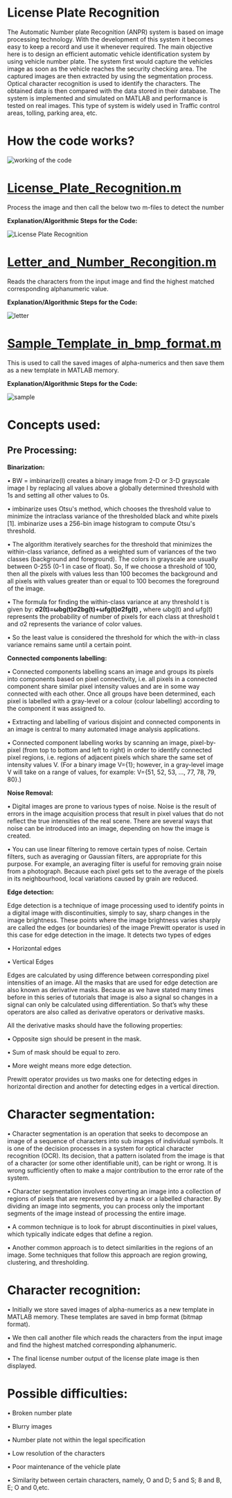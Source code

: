 # License Plate Recognition
The Automatic Number plate Recognition (ANPR) system is based on image processing technology. With the development of this system it becomes easy to keep a record and use it whenever required. The main objective here is to design an efficient automatic vehicle identification system by using vehicle number plate. The system first would capture the vehicles image as soon as the vehicle reaches the security checking area. The captured images are then extracted by using the segmentation process. Optical character recognition is used to identify the characters. The obtained data is then compared with the data stored in their database. The system is implemented and simulated on MATLAB and performance is tested on real images. This type of system is widely used in Traffic control areas, tolling, parking area, etc. 

# How the code works? 
![working of the code](https://user-images.githubusercontent.com/76071184/147873309-2b0f9f3c-2697-4d0e-9735-abb437a8a034.PNG)

# [License_Plate_Recognition.m](https://github.com/vasudevpooja/License-Plate-Recognition/blob/main/License_Plate_Recognition.m)
Process the image and then call the below two m-files to detect the number

**Explanation/Algorithmic Steps for the Code:**

![License Plate Recognition](https://user-images.githubusercontent.com/76071184/147873336-15e838ee-8866-4f98-86eb-f9712213720a.PNG)

# [Letter_and_Number_Recongition.m](https://github.com/vasudevpooja/License-Plate-Recognition/blob/main/Letter_and_Number_Recongition.m)

Reads the characters from the input image and find the highest matched corresponding alphanumeric value.

**Explanation/Algorithmic Steps for the Code:** 

![letter](https://user-images.githubusercontent.com/76071184/147873344-10616964-1f01-4b44-a991-af7165219ef1.PNG)

# [Sample_Template_in_bmp_format.m](https://github.com/vasudevpooja/License-Plate-Recognition/blob/main/Sample_Template_in_bmp_format.m)

This is used to call the saved images of alpha-numerics and then save them as a new template in MATLAB memory.

**Explanation/Algorithmic Steps for the Code:**

![sample](https://user-images.githubusercontent.com/76071184/147873421-c2880c51-ccbc-4bcd-b793-b80a2a0fa125.PNG)

# Concepts used:

## Pre Processing:

**Binarization:** 

• BW = imbinarize(I) creates a binary image from 2-D or 3-D grayscale image I by replacing all values above a globally determined threshold with 1s and setting all other values to 0s. 

• imbinarize uses Otsu's method, which chooses the threshold value to minimize the intraclass variance of the thresholded black and white pixels [1]. imbinarize uses a 256-bin image histogram to compute Otsu's threshold. 

• The algorithm iteratively searches for the threshold that minimizes the within-class variance, defined as a weighted sum of variances of the two classes (background and foreground). The colors in grayscale are usually between 0-255 (0-1 in case of float). So, If we choose a threshold of 100, then all the pixels with values  less than 100 becomes the background and all pixels with values greater than or equal to 100 becomes the foreground of the image. 

• The formula for finding the within-class variance at any threshold t is given by: 
**σ2(t)=ωbg(t)σ2bg(t)+ωfg(t)σ2fg(t) ,** 
where ωbg(t) and ωfg(t) represents the probability of number of pixels for each class at threshold t and σ2 represents the variance of color values. 

• So the least value is considered the threshold for which the with-in class variance remains same until a certain point. 

**Connected components labelling:**

• Connected components labelling scans an image and groups its pixels into components based on pixel connectivity, i.e. all pixels in a connected component share similar pixel intensity values and are in some way connected with each other. Once all groups have been determined, each pixel is labelled with a gray-level or a colour (colour labelling) according to the component it was assigned to. 

• Extracting and labelling of various disjoint and connected components in an image is central to many automated image analysis applications. 

• Connected component labelling works by scanning an image, pixel-by-pixel (from top to bottom and left to right) in order to identify connected pixel regions, i.e. regions of adjacent pixels which share the same set of intensity values V. (For a binary image V={1}; however, in a gray-level image V will take on a range of values, for example: V={51, 52, 53, ..., 77, 78, 79, 80}.) 

**Noise Removal:**

• Digital images are prone to various types of noise. Noise is the result of errors in the image acquisition process that result in pixel values that do not reflect the true intensities of the real scene. There are several ways that noise can be introduced into an image, depending on how the image is created. 

• You can use linear filtering to remove certain types of noise. Certain filters, such as averaging or Gaussian filters, are appropriate for this purpose. For example, an averaging filter is useful for removing grain noise from a photograph. Because each pixel gets set to the average of the pixels in its neighbourhood, local variations caused by grain are reduced. 

**Edge detection:**

Edge detection is a technique of image processing used to identify points in a digital image with discontinuities, simply to say, sharp changes in the image brightness. These points where the image brightness varies sharply are called the edges (or boundaries) of the image Prewitt operator is used in this case for edge detection in the image. It detects two types of edges 

• Horizontal edges 

• Vertical Edges 

Edges are calculated by using difference between corresponding pixel intensities of an image. All the masks that are used for edge detection are also known as derivative masks. Because as we have stated many times before in this series of tutorials that image is also a signal so changes in a signal can only be calculated using differentiation. So that’s why these operators are also called as derivative operators or derivative masks. 

All the derivative masks should have the following properties: 

• Opposite sign should be present in the mask. 

• Sum of mask should be equal to zero. 

• More weight means more edge detection. 

Prewitt operator provides us two masks one for detecting edges in horizontal direction and another for detecting edges in a vertical direction. 

# Character segmentation: 

• Character segmentation is an operation that seeks to decompose an image of a sequence of characters into sub images of individual symbols. It is one of the decision processes in a system for optical character recognition (OCR). Its decision, that a pattern isolated from the image is that of a character (or some other identifiable unit), can be right or wrong. It is wrong sufficiently often to make a major contribution to the error rate of the system. 

• Character segmentation involves converting an image into a collection of regions of pixels that are represented by a mask or a labelled character. By dividing an image into segments, you can process only the important segments of the image instead of processing the entire image. 

• A common technique is to look for abrupt discontinuities in pixel values, which typically indicate edges that define a region. 

• Another common approach is to detect similarities in the regions of an image. Some techniques that follow this approach are region growing, clustering, and thresholding. 

# Character recognition: 

• Initially we store saved images of alpha-numerics as a new template in MATLAB memory. These templates are saved in bmp format (bitmap format). 

• We then call another file which reads the characters from the input image and find the highest matched corresponding alphanumeric. 

• The final license number output of the license plate image is then displayed. 

# Possible difficulties: 

• Broken number plate 

• Blurry images 

• Number plate not within the legal specification 

• Low resolution of the characters 

• Poor maintenance of the vehicle plate 

• Similarity between certain characters, namely, O and D; 5 and S; 8 and B, E; O and 0,etc.
